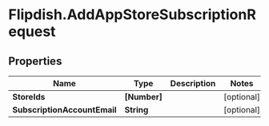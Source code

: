 # Flipdish.AddAppStoreSubscriptionRequest

## Properties
Name | Type | Description | Notes
------------ | ------------- | ------------- | -------------
**StoreIds** | **[Number]** |  | [optional] 
**SubscriptionAccountEmail** | **String** |  | [optional] 


